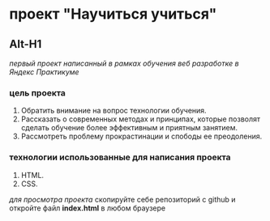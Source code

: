 # проект "Научиться учиться"
Alt-H1
------
_первый проект написанный в рамках обучения веб разработке в Яндекс Практикуме_


### цель проекта
1. Обратить внимание на вопрос технологии обучения.
2. Рассказать о современных методах и принципах, которые позволят сделать обучение более эффективным и приятным занятием.
3. Рассмотреть проблему прокрастинации и спободы ее преодоления.

### технологии использованные для написания проекта
1. HTML.
2. CSS.

_для просмотра проекта_ скопируйте себе репозиторий с github и откройте файл **index.html** в любом браузере



